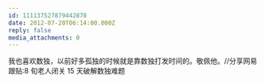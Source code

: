 ```yaml
---
id: 111137527879442870
date: 2012-07-20T06:14:00.000Z
reply: false
media_attachments: 0
---
```


我也喜欢数独，以前好多孤独的时候就是靠数独打发时间的。敬佩他。//分享网易跟贴:8 旬老人闭关 15 天破解数独难题 ​​​​

